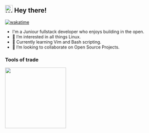 <h2 align="left"> <img src="https://media.giphy.com/media/hvRJCLFzcasrR4ia7z/giphy.gif" alt="Waving Hand" width="25px" height="25px"> Hey there! </h2>


[![wakatime](https://wakatime.com/badge/user/018d2724-5245-41f2-bacd-7b68daa01c31.svg)](https://wakatime.com/@018d2724-5245-41f2-bacd-7b68daa01c31)

- I'm a Juniour fullstack developer who enjoys building in the open.
- 👀 I’m interested in all things Linux.
- 🌱 Currently learning Vim and Bash scripting.
- 💞️ I’m looking to collaborate on Open Source Projects.

 ### Tools of trade 


<a href="https://github.com/mbuguadouglas/convoychat">
  <img height=200 align="center" src="https://github-readme-stats.vercel.app/api/top-langs?username=mbvgua&layout=compact&langs_count=8&card_width=320&theme=radical" theme="transparent" /> 
